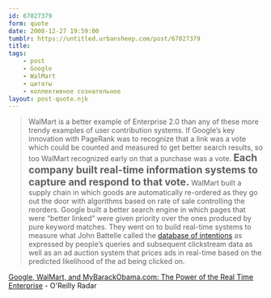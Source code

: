 ```yaml
---
id: 67027379
form: quote
date: 2008-12-27 19:59:00
tumblr: https://untitled.urbansheep.com/post/67027379
title: 
tags:
    - post
    - Google
    - WalMart
    - цитаты
    - коллективное сознательное
layout: post-quote.njk
---
```


<blockquote>
WalMart is a better example of Enterprise 2.0 than any of these more trendy examples of user contribution systems. If Google&rsquo;s key innovation with PageRank was to recognize that a link was a vote which could be counted and measured to get better search results, so too WalMart recognized early on that a purchase was a vote. <strong style="font-size:1.4em;">Each company built real-time information systems to capture and respond to that vote.</strong> WalMart built a supply chain in which goods are automatically re-ordered as they go out the door with algorithms based on rate of sale controlling the reorders. Google built a better search engine in which pages that were &ldquo;better linked&rdquo; were given priority over the ones produced by pure keyword matches. They went on to build real-time systems to measure what John Battelle called the <a href="http://battellemedia.com/archives/000063.php">database of intentions</a> as expressed by people&rsquo;s queries and subsequent clickstream data as well as an ad auction system that prices ads in real-time based on the predicted likelihood of the ad being clicked on.
</blockquote>

<a href="http://radar.oreilly.com/2008/12/google-walmart-mybarackobama.html">Google, WalMart, and MyBarackObama.com: The Power of the Real Time Enterprise</a> - O'Reilly Radar
